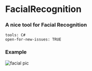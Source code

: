 # FacialRecognition

### A nice tool for Facial Recognition 

```
tools: C#
open-for-new-issues: TRUE

```

### Example

![facial pic](http://www.nec.com/en/global/solutions/safety/face_recognition/images/Face_Recognition_FR_Pic.png)
